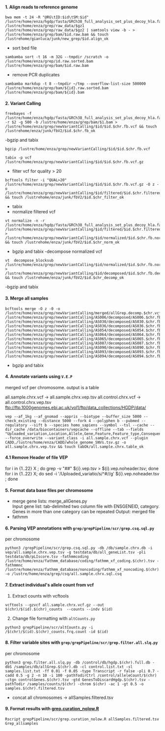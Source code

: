 #### 1. Align reads to reference genome 
```
bwa mem -t 24 -R "@RG\tID:$id\tSM:$id" /lustre/home/enza/hgdp/fasta/GRCh38_full_analysis_set_plus_decoy_hla.fa /lustre/home/enza/grep/raw_data/$gz1 /lustre/home/enza/grep/raw_data/$gz2 | samtools view -b - > /lustre/home/enza/grep/bam/$id.raw.bam && touch /lustrehome/gianluca/junk/new_grep/$id.align_ok
```
- sort bed file

```
sambamba sort -t 16 -m 32G --tmpdir /scratch -o /lustre/home/enza/grep/id.raw.sorted.bam /lustre/home/enza/grep/bam/$id.raw.bam
```
- remove PCR duplicates
```
sambamba markdup -t 8 --tmpdir ~/tmp --overflow-list-size 500000 /lustre/home/enza/grep/bam/${id}.raw.sorted.bam /lustre/home/enza/grep/bam/${id}.bam
```
#### 2. Variant Calling
```
freebayes -f /lustre/home/enza/hgdp/fasta/GRCh38_full_analysis_set_plus_decoy_hla.fa -r $2 -g 500 -b /lustre/home/enza/grep/bam/$1.bam > /lustre/home/enza/grep/newVariantCalling/$id/$id.$chr.fb.vcf && touch /lustrehome/enza/junk/fbV2/$id.$chr.fb_ok
```
-bgzip and tabix
```
bgzip /lustre/home/enza/grep/newVariantCalling/$id/$id.$chr.fb.vcf
```
```
tabix -p vcf /lustre/home/enza/grep/newVariantCalling/$id/$id.$chr.fb.vcf.gz
```
- filter vcf for quality > 20
```
bcftools filter -i "QUAL>20" /lustre/home/enza/grep/newVariantCalling/$id/$id.$chr.fb.vcf.gz -O z -o /lustre/home/enza/grep/newVariantCalling/$id/filtered/$id.$chr.filtered.fb.vcf.gz && touch /lustrehome/enza/junk/fbV2/$id.$chr_filter_ok
```
- tabix
- normalize filtered vcf
```
vt normalize -n -r /lustre/home/enza/hgdp/fasta/GRCh38_full_analysis_set_plus_decoy_hla.fa /lustre/home/enza/grep/newVariantCalling/$id/filtered/$id.$chr.filtered.fb.vcf.gz > /lustre/home/enza/grep/newVariantCalling/$id/normalized/$id.$chr.fb.norm.vcf && touch /lustrehome/enza/junk/fbV2/$id.$chr_norm_ok
```
- bgzip and tabix
-decompose normalized vcf
```
vt  decompose_blocksub /lustre/home/enza/grep/newVariantCalling/$id/normalized/$id.$chr.fb.norm.vcf.gz > /lustre/home/enza/grep/newVariantCalling/$id/decomposed/$id.$chr.fb.decomp.vcf && touch /lustrehome/enza/junk/fbV2/$id.$chr_decomp_ok
```
-bgzip and tabix

#### 3. Merge all samples
```
bcftools merge -O z -0 -o /lustre/home/enza/grep/newVariantCalling/merged/allGrep.decomp.$chr.vcf.gz /lustre/home/enza/grep/newVariantCalling/AS006/decomposed/AS006.$chr.fb.decomp.vcf.gz  /lustre/home/enza/grep/newVariantCalling/AS030/decomposed/AS030.$chr.fb.decomp.vcf.gz /lustre/home/enza/grep/newVariantCalling/AS036/decomposed/AS036.$chr.fb.decomp.vcf.gz /lustre/home/enza/grep/newVariantCalling/AS054/decomposed/AS054.$chr.fb.decomp.vcf.gz /lustre/home/enza/grep/newVariantCalling/AS064/decomposed/AS064.$chr.fb.decomp.vcf.gz /lustre/home/enza/grep/newVariantCalling/AS065/decomposed/AS065.$chr.fb.decomp.vcf.gz /lustre/home/enza/grep/newVariantCalling/AS087/decomposed/AS087.$chr.fb.decomp.vcf.gz /lustre/home/enza/grep/newVariantCalling/AS090/decomposed/AS090.$chr.fb.decomp.vcf.gz /lustre/home/enza/grep/newVariantCalling/AS093/decomposed/AS093.$chr.fb.decomp.vcf.gz /lustre/home/enza/grep/newVariantCalling/AS094/decomposed/AS094.$chr.fb.decomp.vcf.gz
```
- bgzip and tabix

#### 4.  Annotate variants using `V.E.P`
merged vcf per chromosome. output is a table

all.sample.chrx.vcf -> all.sample.chrx.vep.tsv
all.control.chrx.vcf -> all.control.chrx.vep.tsv  
ftp://ftp.1000genomes.ebi.ac.uk/vol1/ftp/data_collections/HGDP/data/

```
vep --af_1kg --af_gnomad --appris --biotype --buffer_size 5000 --check_existing --distance 5000 --fork 4 --polyphen b --pubmed --regulatory --sift b --species homo_sapiens --symbol --tsl --cache --dir_cache /data/biocontainers/vepcache --offline --tab --fields "Uploaded_variation,Location,Allele,Gene,Feature,Feature_type,Consequence,cDNA_position,CDS_position,Protein_position,Amino_acids,Codons,Existing_variation,IMPACT,SYMBOL,STRAND,SIFT,PolyPhen,EXON,AF,AFR_AF,AMR_AF,ASN_AF,EUR_AF,EAS_AF,SAS_AF,AA_AF,EA_AF,gnomAD_AF,gnomAD_AFR_AF,gnomAD_AMR_AF,gnomAD_ASJ_AF,gnomAD_EAS_AF,gnomAD_FIN_AF,gnomAD_NFE_AF,gnomAD_OTH_AF,gnomAD_SAS_AF,MAX_AF,CADD_RAW,CADD_PHRED" --force_overwrite --variant_class -i all.sample.chrx.vcf --plugin CADD,/lustre/home/enza/CADD/whole_genome_SNVs.tsv.gz -o  all.sample.chrx.vep.tsv && touch tabOk/all.sample.chrx.table_ok
```

#### 4.1  Remove Header of file VEP
for i in {1..22} X ; do grep -v "##" ${i}.vep.tsv > ${i}.vep.noheader.tsv; done
for i in {1..22} X; do sed -i '/Uploaded_variatio/s/^#//g' ${i}.vep.noheader.tsv ; done

#### 5. Format data base files per chromosome 
- merge gene lists: merge_allGenes.py  
Input gene list: tab-delimited two column file with ENSGENEID, category. Genes in more than one category can be repeated 
Output: merged file 
- fathmm 

#### 6. Parsing VEP annotations with `grep/grepPipeline/scr/grep.csq.sql.py` 
 per chromosome
```
python3 /grepPipeline/scr/grep.csq.sql.py -db /db/sample.chrx.db -i vep/all.sample.chrx.vep.tsv -g testdata/db/all_geneList.tsv -pli testdata/db/pLIscore.tsv -fathmmcoding /lustre/home/enza/fathmm_database/coding/fathmm_xf_coding.$(chr).tsv -fathmmnc /lustre/home/enza/fathmm_database/noncoding/fathmm_xf_noncoding.$(chr).tsv -o /lustre/home/enza/grep/csq/all.sample.chrx.sql.csq
```

#### 7. Extract individual's allele count from vcf 
1. Extract counts with vcftools 
```
vcftools --gzvcf all.sample.chrx.vcf.gz --out $(chr)/$(id).$(chr)_counts  --counts --indv $(id)
```
2. Change file formatting with `altCounts.py`
```
python3 grepPipeline/scr/altCounts.py -i /$(chr)/$(id).$(chr)_counts.frq.count -id $(id)
```

#### 8. Filter variable sites with `grep/grepPipeline/scr/grep.filter.all.slq.py`
per chromosome 
```
python3 grep.filter.all.slq.py -db /control/db/hgdp.$(chr).full.db -dbS /samples/db/allGrep.$(chr).db -cl control.list.txt -sl samples.list.txt -ff 0.01 -f 0.05 -type Transcript -r false -pli 0.7 -cadd 0.5 -g 2 -n 10 -i 100 -pathTodirCtrl /control/alleleCount/$(chr) -ctgn controlGenes.$(chr).tsv -gtd GenesToDiscardHgdp.$(chr).tsv -pathTodir /samples/counts/$(chr) -chrom $(chr) -ac 1 -gt 0.5 -o samples.$(chr).filtered.tsv
```
- concat all chromosomes -> allSamples.filtered.tsv

#### 9. Format results with [grep.curation_nolow.R](https://github.com/ezcn/grep/tree/master/grepPipeline/scr/grep.curation_nolow.R) 

```
Rscript grepPipeline/scr/grep.curation_nolow.R allSamples.filtered.tsv Grep_allsamples
```
